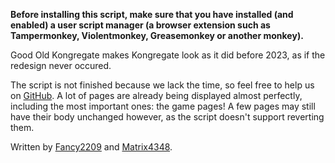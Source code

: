 **Before installing this script, make sure that you have installed (and enabled) a user script manager (a browser extension such as Tampermonkey, Violentmonkey, Greasemonkey  or another monkey).**

Good Old Kongregate makes Kongregate look as it did before 2023, as if the redesign never occured.

The script is not finished because we lack the time, so feel free to help us on [GitHub](https://github.com/Fancy2209/Good-Old-Kongregate). 
A lot of pages are already being displayed almost perfectly, including the most important ones: the game pages! A few pages may still have their body unchanged however, as the script doesn't support reverting them.

Written by [Fancy2209](https://github.com/Fancy2209) and [Matrix4348](https://www.kongregate.com/accounts/Matrix4348).

